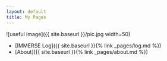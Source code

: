 ```yaml
---
layout: default
title: My Pages
---
```

![useful image]({{ site.baseurl }}/pic.jpg width=50)
  * [IMMERSE Log]({{ site.baseurl }}{% link _pages/log.md %})
  * [About]({{ site.baseurl }}{% link _pages/about.md %})
  